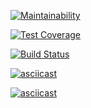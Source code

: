 [![Maintainability](https://api.codeclimate.com/v1/badges/7010a46949e98d9d3c8c/maintainability)](https://codeclimate.com/github/PolyMaG/python-project-lvl3/maintainability)

[![Test Coverage](https://api.codeclimate.com/v1/badges/7010a46949e98d9d3c8c/test_coverage)](https://codeclimate.com/github/PolyMaG/python-project-lvl3/test_coverage)

[![Build Status](https://travis-ci.org/PolyMaG/python-project-lvl3.svg?branch=master)](https://travis-ci.org/PolyMaG/python-project-lvl3)

[![asciicast](https://asciinema.org/a/DRkGO5JFMhfZTkiHHOyYsTXVc.svg)](https://asciinema.org/a/DRkGO5JFMhfZTkiHHOyYsTXVc)

[![asciicast](https://asciinema.org/a/EYsnHH7YnVSkXmJ8yhkcmbNAI.svg)](https://asciinema.org/a/EYsnHH7YnVSkXmJ8yhkcmbNAI)